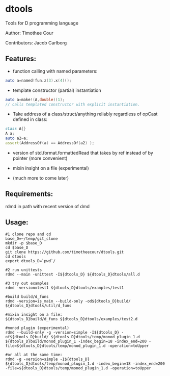 dtools
======

Tools for D programming language

Author: Timothee Cour

Contributors: Jacob Carlborg

Features:
-------------
*  function calling with named parameters: 
  
  ```d
  auto a=named!fun.z(3).x(4)();
  ```

*  template constructor (partial) instantiation
  ```d
  auto a=make!(A,double)(1);
  // calls templated constructor with explicit instantiation.
  ```
*  Take address of a class/struct/anything reliably regardless of opCast defined in class:
  ```d
  class A{}
  A a;
  auto a2=a;
  assert(AddressOf(a) == AddressOf(a2) );
  ```
*  version of std.format.formattedRead that takes by ref instead of by pointer (more convenient)

*  mixin insight on a file (experimental)

*  (much more to come later)




Requirements:
-------------
rdmd in path with recent version of dmd

Usage:
-------------

    #1 clone repo and cd
    base_D=~/temp/git_clone
    mkdir -p $base_D 
    cd $base_D 
    git clone https://github.com/timotheecour/dtools.git 
    cd dtools 
    export dtools_D=`pwd`/
    
    #2 run unittests
    rdmd --main -unittest -I${dtools_D} ${dtools_D}dtools/all.d

    #3 try out examples
    rdmd -version=test1 ${dtools_D}dtools/examples/test1

    #build build/d_funs
    rdmd -version=is_main --build-only -od${dtools_D}build/ ${dtools_D}dtools/util/d_funs

    #mixin insight on a file:
    ${dtools_D}build/d_funs ${dtools_D}dtools/examples/test2.d

    #monod plugin (experimental)    
    rdmd --build-only -g -version=simple -I${dtools_D} -of${dtools_D}build/ ${dtools_D}dtools/temp/monod_plugin_1.d
    ${dtools_D}build/monod_plugin_1 -index_begin=18 -index_end=200 -file=${dtools_D}dtools/temp/monod_plugin_1.d -operation=toUpper

    #or all at the same time:
    rdmd -g -version=simple -I${dtools_D} ${dtools_D}dtools/temp/monod_plugin_1.d -index_begin=18 -index_end=200 -file=${dtools_D}dtools/temp/monod_plugin_1.d -operation=toUpper


